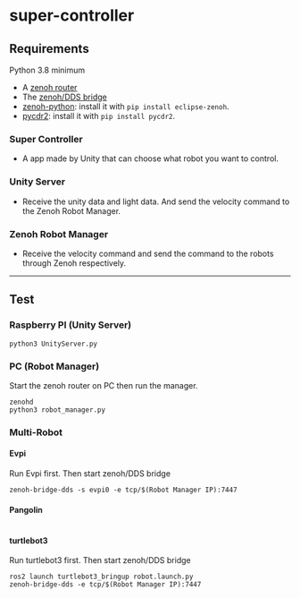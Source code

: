 # super-controller
## **Requirements**
Python 3.8 minimum
 * A [zenoh router](http://zenoh.io/docs/getting-started/quick-test/)
 * The [zenoh/DDS bridge](https://github.com/eclipse-zenoh/zenoh-plugin-dds#trying-it-out)
 * [zenoh-python](https://github.com/eclipse-zenoh/zenoh-python): install it with `pip install eclipse-zenoh`.
 * [pycdr2](https://pypi.org/project/pycdr2/): install it with `pip install pycdr2`.

### Super Controller
- A app made by Unity that can choose what robot you want to control.
### Unity Server
- Receive the unity data and light data. And send the velocity command to the Zenoh Robot Manager.
### Zenoh Robot Manager
- Receive the velocity command and send the command to the robots through Zenoh respectively.
---
## **Test**
### Raspberry PI (Unity Server)

```
python3 UnityServer.py
```
### PC (Robot Manager)
Start the zenoh router on PC then run the manager.
```
zenohd
python3 robot_manager.py
```
### Multi-Robot
#### Evpi
Run Evpi first. Then start zenoh/DDS bridge
```
zenoh-bridge-dds -s evpi0 -e tcp/$(Robot Manager IP):7447
```
#### Pangolin
```
```
#### turtlebot3
Run turtlebot3 first. Then start zenoh/DDS bridge
```
ros2 launch turtlebot3_bringup robot.launch.py
zenoh-bridge-dds -e tcp/$(Robot Manager IP):7447
```